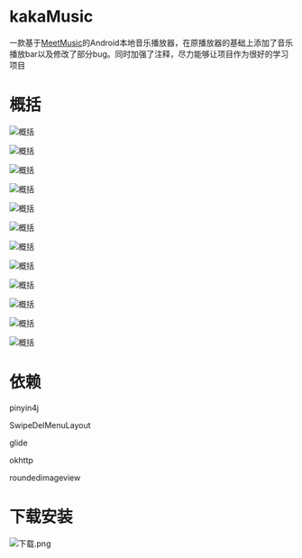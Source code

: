 # kakaMusic
一款基于[MeetMusic](https://github.com/lijunyandev/MeetMusic)的Android本地音乐播放器，在原播放器的基础上添加了音乐播放bar以及修改了部分bug。同时加强了注释，尽力能够让项目作为很好的学习项目

# 概括

![概括](https://upload-images.jianshu.io/upload_images/12070003-d174856851b5a4ce.png?imageMogr2/auto-orient/strip%7CimageView2/2/w/1240)

![概括](https://upload-images.jianshu.io/upload_images/12070003-7c2eff5603096e04.png?imageMogr2/auto-orient/strip%7CimageView2/2/w/1240)

![概括](https://upload-images.jianshu.io/upload_images/12070003-bc7f61ef33b007b1.png?imageMogr2/auto-orient/strip%7CimageView2/2/w/1240)

![概括](https://upload-images.jianshu.io/upload_images/12070003-75b2425b3e027ec4.png?imageMogr2/auto-orient/strip%7CimageView2/2/w/1240)

![概括](https://upload-images.jianshu.io/upload_images/12070003-6be97845623b6b7f.png?imageMogr2/auto-orient/strip%7CimageView2/2/w/1240)

![概括](https://upload-images.jianshu.io/upload_images/12070003-c1323a336659ac2a.png?imageMogr2/auto-orient/strip%7CimageView2/2/w/1240)

![概括](https://upload-images.jianshu.io/upload_images/12070003-b60865dc28518f57.png?imageMogr2/auto-orient/strip%7CimageView2/2/w/1240)

![概括](https://upload-images.jianshu.io/upload_images/12070003-e4c4d5c0954ab805.png?imageMogr2/auto-orient/strip%7CimageView2/2/w/1240)

![概括](https://upload-images.jianshu.io/upload_images/12070003-e8f3aef4f157dc9c.png?imageMogr2/auto-orient/strip%7CimageView2/2/w/1240)

![概括](https://upload-images.jianshu.io/upload_images/12070003-a378520b15789ec0.png?imageMogr2/auto-orient/strip%7CimageView2/2/w/1240)

![概括](https://upload-images.jianshu.io/upload_images/12070003-651c5ed74bd6dacb.png?imageMogr2/auto-orient/strip%7CimageView2/2/w/1240)

![概括](https://upload-images.jianshu.io/upload_images/12070003-a74e16a157cf305f.png?imageMogr2/auto-orient/strip%7CimageView2/2/w/1240)



# 依赖

pinyin4j

SwipeDelMenuLayout

glide

okhttp

roundedimageview

# 下载安装
![下载.png](https://upload-images.jianshu.io/upload_images/12070003-9f7233258551fbfc.png?imageMogr2/auto-orient/strip%7CimageView2/2/w/1240)
